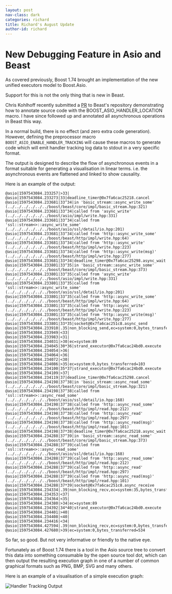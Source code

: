 ```yaml
---
layout: post
nav-class: dark
categories: richard
title: Richard's August Update
author-id: richard
---
```


# New Debugging Feature in Asio and Beast

As covered previously, Boost 1.74 brought an implementation of the new unified executors model to Boost.Asio.

Support for this is not the only thing that is new in Beast. 

Chris Kohlhoff recently submitted a [PR](https://github.com/boostorg/beast/pull/2053) to Beast's repository 
demonstrating how to annotate source code with the BOOST_ASIO_HANDLER_LOCATION macro. I have since followed up and 
annotated all asynchronous operations in Beast this way.

In a normal build, there is no effect (and zero extra code generation). However, defining the preprocessor macro 
`BOOST_ASIO_ENABLE_HANDLER_TRACKING` will cause these macros to generate code which will emit handler tracking
log data to stdout in a very specific format.

The output is designed to describe the flow of asynchronous events in a format suitable for generating a visualisation
in linear terms. i.e. the asynchronous events are flattened and linked to show causality. 

Here is an example of the output:

```
@asio|1597543084.233257|>33|
@asio|1597543084.233273|33|deadline_timer@0x7fa6cac25218.cancel
@asio|1597543084.233681|33^34|in 'basic_stream::async_write_some' (../../../../../../boost/beast/core/impl/basic_stream.hpp:321)
@asio|1597543084.233681|33^34|called from 'async_write' (../../../../../../boost/asio/impl/write.hpp:331)
@asio|1597543084.233681|33^34|called from 'ssl::stream<>::async_write_some' (../../../../../../boost/asio/ssl/detail/io.hpp:201)
@asio|1597543084.233681|33^34|called from 'http::async_write_some' (../../../../../../boost/beast/http/impl/write.hpp:64)
@asio|1597543084.233681|33^34|called from 'http::async_write' (../../../../../../boost/beast/http/impl/write.hpp:223)
@asio|1597543084.233681|33^34|called from 'http::async_write(msg)' (../../../../../../boost/beast/http/impl/write.hpp:277)
@asio|1597543084.233681|33*34|deadline_timer@0x7fa6cac25298.async_wait
@asio|1597543084.233801|33^35|in 'basic_stream::async_write_some' (../../../../../../boost/beast/core/impl/basic_stream.hpp:373)
@asio|1597543084.233801|33^35|called from 'async_write' (../../../../../../boost/asio/impl/write.hpp:331)
@asio|1597543084.233801|33^35|called from 'ssl::stream<>::async_write_some' (../../../../../../boost/asio/ssl/detail/io.hpp:201)
@asio|1597543084.233801|33^35|called from 'http::async_write_some' (../../../../../../boost/beast/http/impl/write.hpp:64)
@asio|1597543084.233801|33^35|called from 'http::async_write' (../../../../../../boost/beast/http/impl/write.hpp:223)
@asio|1597543084.233801|33^35|called from 'http::async_write(msg)' (../../../../../../boost/beast/http/impl/write.hpp:277)
@asio|1597543084.233801|33*35|socket@0x7fa6cac251c8.async_send
@asio|1597543084.233910|.35|non_blocking_send,ec=system:0,bytes_transferred=103
@asio|1597543084.233949|<33|
@asio|1597543084.233983|<31|
@asio|1597543084.234031|>30|ec=system:89
@asio|1597543084.234045|30*36|strand_executor@0x7fa6cac24bd0.execute
@asio|1597543084.234054|>36|
@asio|1597543084.234064|<36|
@asio|1597543084.234072|<30|
@asio|1597543084.234086|>35|ec=system:0,bytes_transferred=103
@asio|1597543084.234100|35*37|strand_executor@0x7fa6cac24bd0.execute
@asio|1597543084.234109|>37|
@asio|1597543084.234119|37|deadline_timer@0x7fa6cac25298.cancel
@asio|1597543084.234198|37^38|in 'basic_stream::async_read_some' (../../../../../../boost/beast/core/impl/basic_stream.hpp:321)
@asio|1597543084.234198|37^38|called from 'ssl::stream<>::async_read_some' (../../../../../../boost/asio/ssl/detail/io.hpp:168)
@asio|1597543084.234198|37^38|called from 'http::async_read_some' (../../../../../../boost/beast/http/impl/read.hpp:212)
@asio|1597543084.234198|37^38|called from 'http::async_read' (../../../../../../boost/beast/http/impl/read.hpp:297)
@asio|1597543084.234198|37^38|called from 'http::async_read(msg)' (../../../../../../boost/beast/http/impl/read.hpp:101)
@asio|1597543084.234198|37*38|deadline_timer@0x7fa6cac25218.async_wait
@asio|1597543084.234288|37^39|in 'basic_stream::async_read_some' (../../../../../../boost/beast/core/impl/basic_stream.hpp:373)
@asio|1597543084.234288|37^39|called from 'ssl::stream<>::async_read_some' (../../../../../../boost/asio/ssl/detail/io.hpp:168)
@asio|1597543084.234288|37^39|called from 'http::async_read_some' (../../../../../../boost/beast/http/impl/read.hpp:212)
@asio|1597543084.234288|37^39|called from 'http::async_read' (../../../../../../boost/beast/http/impl/read.hpp:297)
@asio|1597543084.234288|37^39|called from 'http::async_read(msg)' (../../../../../../boost/beast/http/impl/read.hpp:101)
@asio|1597543084.234288|37*39|socket@0x7fa6cac251c8.async_receive
@asio|1597543084.234334|.39|non_blocking_recv,ec=system:35,bytes_transferred=0
@asio|1597543084.234353|<37|
@asio|1597543084.234364|<35|
@asio|1597543084.234380|>34|ec=system:89
@asio|1597543084.234392|34*40|strand_executor@0x7fa6cac24bd0.execute
@asio|1597543084.234401|>40|
@asio|1597543084.234408|<40|
@asio|1597543084.234416|<34|
@asio|1597543084.427594|.39|non_blocking_recv,ec=system:0,bytes_transferred=534
@asio|1597543084.427680|>39|ec=system:0,bytes_transferred=534
```

So far, so good. But not very informative or friendly to the native eye.

Fortunately as of Boost 1.74 there is a tool in the Asio source tree to convert this data into something consumable by the open source
tool dot, which can then output the resulting execution graph in one of a number of common graphical formats such as
PNG, BMP, SVG and many others.

Here is an example of a visualisation of a simple execution graph:

![Handler Tracking Output](/images/posts/richard/2020-09-01-handler-tracking.svg)
